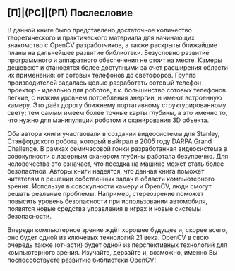 ## [П]|(РС]|(РП) Послесловие

В данной книге было представлено достаточное количество теоретического и практического материала для начинающих знакомство с OpenCV разработчиков, а также раскрыты ближайшие планы на дальнейшее развитие библиотеки. Безусловно развитие программного и аппаратного обеспечения не стоит на месте. Камеры дешевеют и становятся более доступными за счет расширения области их применения: от сотовых телефонов до светофоров. Группа производителей задалась целью разработать сотовый телефон проектор - идеально для роботов, т.к. большинство сотовых телефонов легкие, с низким уровнем потребления энергии, и имеют встроенную камеру. Это даёт дорогу ближнему портативному структурированному свету; тем самым имеем более точные карты глубины, а это именно то, что нужно для манипуляции роботом и сканирования 3D объекта.

Оба автора книги участвовали в создании видеосистемы для Stanley, Стэнфордского робота, который выйграл в 2005 году DARPA Grand Challenge. В рамках семичасовой гонки разработанная видеосистема в совокупности с лазерным сканером глубины работала безупречно. Для человечества это означает, что поездка на машине может стать более безопастной. Авторы книги надеятся, что данная книга поможет читателям в решении собственных задач в области компьютерного зрения. Используя в совокупности камеру и OpenCV, люди смогут решать реальные проблемы. Например, стереозрение поможет повысить уровень безопасности при использовании автомобиля, появятся новые средства управления в играх и новые системы безопасности.

Впереди компьютерное зрение ждёт хорошее будущее и, скорее всего, оно будет одной из ключевых технологий 21 века. OpenCV в свою очередь также (отчасти) будет одной из перспективных технологий для компьютерного зрения. Изучайте, дерзайте и, возможно, именно Вы поспособствуете развитию библиотеки OpenCV!